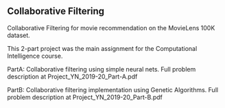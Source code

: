 ## Collaborative Filtering


Collaborative Filtering for movie recommendation on the MovieLens 100K dataset. <br>

This 2-part project was the main assignment for the Computational Intelligence course. <br>


PartA: Collaborative filtering using simple neural nets. Full problem description at Project_YN_2019-20_Part-A.pdf <br>

PartB: Collaborative filtering implementation using Genetic Algorithms. Full problem description at Project_YN_2019-20_Part-B.pdf <br>
